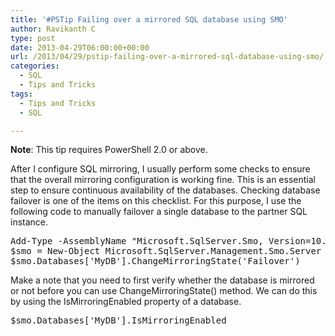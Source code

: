 ```yaml
---
title: '#PSTip Failing over a mirrored SQL database using SMO'
author: Ravikanth C
type: post
date: 2013-04-29T06:00:00+00:00
url: /2013/04/29/pstip-failing-over-a-mirrored-sql-database-using-smo/
categories:
  - SQL
  - Tips and Tricks
tags:
  - Tips and Tricks
  - SQL

---
```

**Note**: This tip requires PowerShell 2.0 or above.

After I configure SQL mirroring, I usually perform some checks to ensure that the overall mirroring configuration is working fine. This is an essential step to ensure continuous availability of the databases. Checking database failover is one of the items on this checklist. For this purpose, I use the following code to manually failover a single database to the partner SQL instance.

<pre class="brush: powershell; title: ; notranslate" title="">Add-Type -AssemblyName "Microsoft.SqlServer.Smo, Version=10.0.0.0, Culture=neutral, PublicKeyToken=89845dcd8080cc91";
$smo = New-Object Microsoft.SqlServer.Management.Smo.Server $env:COMPUTERNAME
$smo.Databases['MyDB'].ChangeMirroringState('Failover')
</pre>

Make a note that you need to first verify whether the database is mirrored or not before you can use ChangeMirroringState() method. We can do this by using the IsMirroringEnabled property of a database.

<pre class="brush: powershell; title: ; notranslate" title="">$smo.Databases['MyDB'].IsMirroringEnabled
</pre>